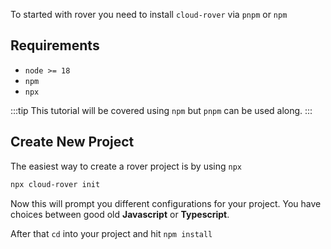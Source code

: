 To started with rover you need to install `cloud-rover` via `pnpm` or `npm`

## Requirements

- `node >= 18`
- `npm`
- `npx`

:::tip
This tutorial will be covered using `npm` but `pnpm` can be used along.
:::

## Create New Project

The easiest way to create a rover project is by using `npx`

```bash
npx cloud-rover init
```

Now this will prompt you different configurations for your project. You have choices between good old **Javascript** or **Typescript**.

After that `cd` into your project and hit `npm install`
